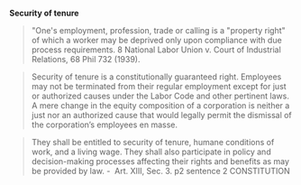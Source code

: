 **Security of tenure**
> "One's employment, profession, trade or calling is a "property right" of which a worker may be deprived only upon compliance with due process requirements. 8 National Labor Union v. Court of Industrial Relations, 68 Phil 732 (1939).

> Security of tenure is a constitutionally guaranteed right. Employees may not be terminated from their regular employment except for just or authorized causes under the Labor Code and other pertinent laws. A mere change in the equity composition of a corporation is neither a just nor an authorized cause that would legally permit the dismissal of the corporation’s employees en masse. 

> They shall be entitled to security of tenure, humane conditions of work, and a living wage. They shall also participate in policy and decision-making processes affecting their rights and benefits as may be provided by law.  -  Art. XIII, Sec. 3. p2 sentence 2 CONSTITUTION
